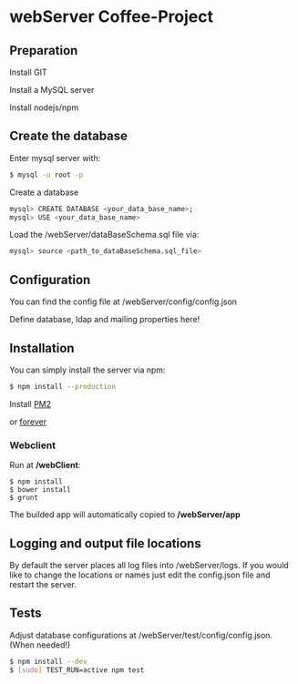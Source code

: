 # webServer Coffee-Project

## Preparation


Install GIT

Install a MySQL server

Install nodejs/npm


## Create the database

Enter mysql server with:
``` bash
$ mysql -u root -p
```
Create a database
``` bash
mysql> CREATE DATABASE <your_data_base_name>;
mysql> USE <your_data_base_name>
```
Load the /webServer/dataBaseSchema.sql file via:
``` bash
mysql> source <path_to_dataBaseSchema.sql_file>
```

## Configuration

You can find the config file at /webServer/config/config.json

Define database, ldap and mailing properties here!


## Installation

You can simply install the server via npm:

``` bash
$ npm install --production
```

Install [PM2](https://github.com/Unitech/PM2/blob/master/README.md)

or [forever](https://github.com/foreverjs/forever)

### Webclient

Run at **/webClient**:

```
$ npm install
$ bower install
$ grunt
```

The builded app will automatically copied to **/webServer/app**

## Logging and output file locations

By default the server places all log files into /webServer/logs. If you would like to change the locations or names just edit the config.json file and restart the server.

## Tests

Adjust database configurations at /webServer/test/config/config.json. (When needed!)

``` bash
$ npm install --dev
$ [sudo] TEST_RUN=active npm test
```

